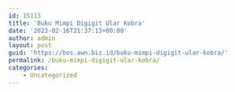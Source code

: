 ```yaml
---
id: 15113
title: 'Buku Mimpi Digigit Ular Kobra'
date: '2023-02-16T21:37:13+00:00'
author: admin
layout: post
guid: 'https://bos.awn.biz.id/buku-mimpi-digigit-ular-kobra/'
permalink: /buku-mimpi-digigit-ular-kobra/
categories:
    - Uncategorized
---
```


